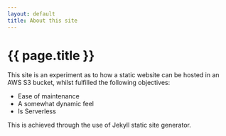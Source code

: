 ```yaml
---
layout: default
title: About this site
---
```

<h1>{{ page.title }}</h1>

<p>This site is an experiment as to how a static website can be hosted in an AWS S3 bucket, whilst fulfilled the following objectives:</p> 
<ul>
    <li>Ease of maintenance</li>
    <li>A somewhat dynamic feel</li>
    <li>Is Serverless</li>
</ul>
<p>This is achieved through the use of Jekyll static site generator.</p>